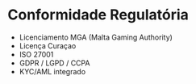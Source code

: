 # Conformidade Regulatória

- Licenciamento MGA (Malta Gaming Authority)
- Licença Curaçao
- ISO 27001
- GDPR / LGPD / CCPA
- KYC/AML integrado
